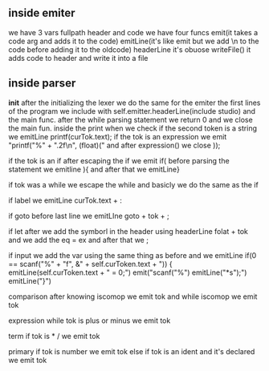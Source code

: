 ## inside emiter
we have 3 vars fullpath header and code 
we have four funcs emit(it takes a code arg and adds it to the code) emitLine(it's like emit but we add \n to the code before adding it to the oldcode) headerLine it's obuose writeFile() it adds code to header and write it into a file 

## inside parser
__init__ after the initializing the lexer we do the same for the emiter
the first lines of the program we include with self.emitter.headerLine(include studio) and the main func. after the while parsing statement we return 0 and we close the main fun.
inside the print when we check if the second token is a string we emitLine printf(curTok.text); if the tok is an expression we emit "printf(\"%" + ".2f\\n\", (float)("
and after expression() we close ));

if the tok is an if after escaping the if we emit if( before parsing the statement we emitline ){ and after that we emitLine}

if tok was a while we escape the while and basicly we do the same as the if

if label we emitLine curTok.text + :

if goto before last line we emitLIne goto + tok + ;

if let after we add the symborl in the header using headerLine folat + tok and we add the eq = ex and after that we ;

if input we add the var using the same thing as before and we emitLine if(0 == scanf(\"%" + "f\", &" + self.curToken.text + ")) { emitLine(self.curToken.text + " = 0;") emit("scanf(\"%") emitLine("*s\");") emitLine("}")

comparison after knowing iscomop we emit tok and while iscomop we emit tok

expression while tok is plus or minus we emit tok 

term if tok is * / we emit tok 

primary if tok is number we emit tok else if tok is an ident and it's declared we emit tok 